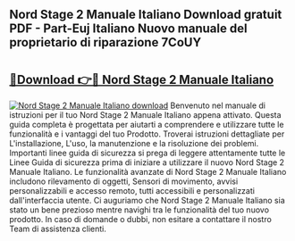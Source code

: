 ## Nord Stage 2 Manuale Italiano Download gratuit PDF - Part-Euj Italiano Nuovo manuale del proprietario di riparazione 7CoUY

# <h2><a href="http://dfbkviw.blite.top/?on=Nord+Stage+2+Manuale+Italiano">🔗Download 👉🔴 Nord Stage 2 Manuale Italiano</a></h2>

[![Nord Stage 2 Manuale Italiano download](https://i.imgur.com/lujVjoI.png)](http://dfbkviw.blite.top/?on=Nord+Stage+2+Manuale+Italiano)
Benvenuto nel manuale di istruzioni per il tuo Nord Stage 2 Manuale Italiano appena attivato. Questa guida completa è progettata per aiutarti a comprendere e utilizzare tutte le funzionalità e i vantaggi del tuo Prodotto. Troverai istruzioni dettagliate per L'installazione, L'uso, la manutenzione e la risoluzione dei problemi. Importanti linee guida di sicurezza si prega di leggere attentamente tutte le Linee Guida di sicurezza prima di iniziare a utilizzare il nuovo Nord Stage 2 Manuale Italiano. Le funzionalità avanzate di Nord Stage 2 Manuale Italiano includono rilevamento di oggetti, Sensori di movimento, avvisi personalizzabili e accesso remoto, tutti accessibili e personalizzati dall'interfaccia utente. Ci auguriamo che Nord Stage 2 Manuale Italiano sia stato un bene prezioso mentre navighi tra le funzionalità del tuo nuovo prodotto. In caso di domande o dubbi, non esitare a contattare il nostro Team di assistenza clienti.
